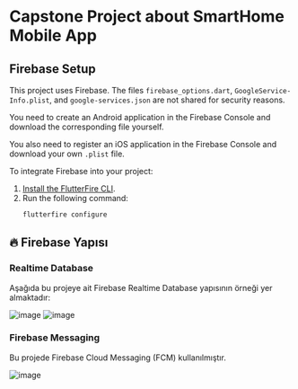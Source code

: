 # Capstone Project about SmartHome Mobile App


## Firebase Setup

This project uses Firebase. The files `firebase_options.dart`, `GoogleService-Info.plist`, and `google-services.json` are not shared for security reasons.

You need to create an Android application in the Firebase Console and download the corresponding file yourself.

You also need to register an iOS application in the Firebase Console and download your own `.plist` file.


To integrate Firebase into your project:

1. [Install the FlutterFire CLI](https://firebase.flutter.dev/docs/cli/).
2. Run the following command:
   ```bash
   flutterfire configure


## 🔥 Firebase Yapısı

### Realtime Database
Aşağıda bu projeye ait Firebase Realtime Database yapısının örneği yer almaktadır:

![image](https://github.com/user-attachments/assets/a8d77085-b416-4a9a-bd7b-60a0cf268aa7)
![image](https://github.com/user-attachments/assets/146544fd-c868-4b31-b2e6-c4bff44bc201)


### Firebase Messaging
Bu projede Firebase Cloud Messaging (FCM) kullanılmıştır.

![image](https://github.com/user-attachments/assets/55d66f54-c9c5-4234-9254-014dc7ef612a)


